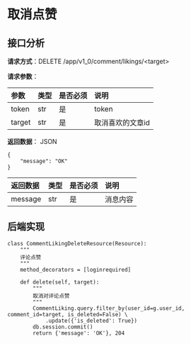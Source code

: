 # 取消点赞

## 接口分析

**请求方式**：DELETE /app/v1\_0/comment/likings/&lt;target&gt;

**请求参数**：

| 参数 | 类型 | 是否必须 | 说明 |
| :--- | :--- | :--- | :--- |
| token | str | 是 | token |
| target | str | 是 | 取消喜欢的文章id |

**返回数据**： JSON

```
{
    "message": "OK"
}
```

| 返回数据 | 类型 | 是否必须 | 说明 |
| :--- | :--- | :--- | :--- |
| message | str | 是 | 消息内容 |

## 后端实现

```
class CommentLikingDeleteResource(Resource):
    """
    评论点赞
    """
    method_decorators = [loginrequired]

    def delete(self, target):
        """
        取消对评论点赞
        """
        CommentLiking.query.filter_by(user_id=g.user_id, comment_id=target, is_deleted=False) \
            .update({'is_deleted': True})
        db.session.commit()
        return {'message': 'OK'}, 204
```



